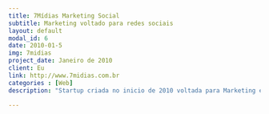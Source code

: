```yaml
---
title: 7Mídias Marketing Social
subtitle: Marketing voltado para redes sociais
layout: default
modal_id: 6
date: 2010-01-5
img: 7midias
project_date: Janeiro de 2010
client: Eu
link: http://www.7midias.com.br
categories : [Web]
description: "Startup criada no inicio de 2010 voltada para Marketing em redes sociais. Promovendo eventos físicos e virtual utilizando uma grande base de usuários e suas redes sociais como mecanismo de disseminação viral. O Usuário autenticava com suas redes sociais no sistema da 7Mídias, para cada evento promovido, um algoritimo calculava o nível de penetração, onde eram considerados a quantidade de seguidores, a quantidade de cliques nos links, dentre outros fatores para um calculo de quantos cupons aquele usuário receberia para participação do sorteio oferecido pelo cliente."

---
```

